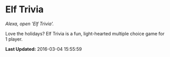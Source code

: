 # Elf Trivia
*Alexa, open 'Elf Trivia'.*

Love the holidays? Elf Trivia is a fun, light-hearted multiple choice game for 1 player.

**Last Updated:** 2016-03-04 15:55:59